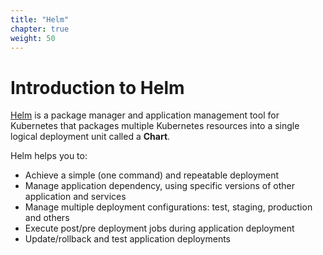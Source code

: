 ```yaml
---
title: "Helm"
chapter: true
weight: 50
---
```


# Introduction to Helm

[Helm](https://helm.sh/) is a package manager and application management tool
for Kubernetes that packages multiple Kubernetes resources into a single logical
deployment unit called a **Chart**.

Helm helps you to:

- Achieve a simple (one command) and repeatable deployment
- Manage application dependency, using specific versions of other application and services
- Manage multiple deployment configurations: test, staging, production and others
- Execute post/pre deployment jobs during application deployment
- Update/rollback and test application deployments
